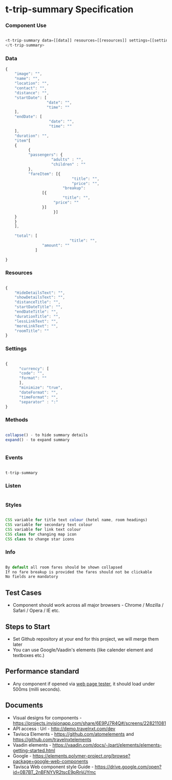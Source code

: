 # t-trip-summary Specification

### Component Use
```javascript

<t-trip-summary data=[[data]] resources=[[resources]] settings=[[settings]]>
</t-trip-summary>

```

### Data
```javascript
{
    "image": "",
    "name": "",
    "location": "",
	"contact": "",
	"distance": "",
	"startDate": [
	              "date": "",
	              "time": ""
	],
	"endDate": [
	               "date": "",
	               "time": ""
	],
	"duration": "",
	"item"[
	{
	      {
	      "passengers": {
		            "adults" : "",
		            "children" : ""
		  },
		  "fareItem": [{
		                     "title": "",
		                     "price": "",
			             "breakup":
				[{
				         "title": "",
					 "price": ""
				}]
		             }]
	}
	}
	],
	
	"total": [
             	            "title": "",
			    "amount": ""
	         ]
	
}
```
### Resources
```javascript

{
    "HideDetailsText": "",
    "showDetailsText": "",
    "distanceTitle": "",
    "startDateTitle": "",
    "endDateTitle": "",
    "durationTitle": "",
    "lessLinkText": "",
    "moreLinkText": "",
    "roomTitle": ""
}
```

### Settings
```javascript

{
      "currency": [
	  "code": "",
	  "format": ""
	  ],
      "minimize": "true",
      "dateFormat": "",
      "timeFormat": "",
      "separator" : ":"
}

```

### Methods
```javascript

collapse() - to hide summary details
expand() - to expand summary 
  
```

### Events
```javascript

t-trip-summary

```

### Listen
```javascript

```


### Styles
```javascript

CSS variable for title text colour (hotel name, room headings)
CSS variable for secondary text colour
CSS variable for link text colour
CSS class for changing map icon
CSS class to change star icons

```

### Info
```javascript

By default all room fares should be shown collapsed
If no fare breakup is provided the fares should not be clickable
No fields are mandatory

```

## Test Cases
- Component should work across all major browsers - Chrome / Mozilla / Safari / Opera / IE etc.

## Steps to Start
- Set Github repository at your end for this project, we will merge them later
- You can use Google/Vaadin's elements (like calender element and textboxes etc.)

## Performance standard
- Any component if opened via [web page tester](https://www.webpagetest.org/), it should load under 500ms (milli seconds).

## Documents
- Visual designs for components - https://projects.invisionapp.com/share/6E9PJ7R4Q#/screens/228211081
- API access : Url - http://demo.travelnxt.com/dev
- Tavisca Elements - https://github.com/atomelements and https://github.com/travelnxtelements
- Vaadin elements - https://vaadin.com/docs/-/part/elements/elements-getting-started.html
- Google - https://elements.polymer-project.org/browse?package=google-web-components
- Tavisca Web component style Guide - https://drive.google.com/open?id=0B7BT_2nBFNYVR2tscE9pRnVJYmc
